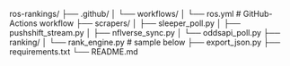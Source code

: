 ros-rankings/
├── .github/
│   └── workflows/
│       └── ros.yml            # GitHub-Actions workflow
├── scrapers/
│   ├── sleeper_poll.py
│   ├── pushshift_stream.py
│   ├── nflverse_sync.py
│   └── oddsapi_poll.py
├── ranking/
│   └── rank_engine.py         # sample below
├── export_json.py
├── requirements.txt
└── README.md
